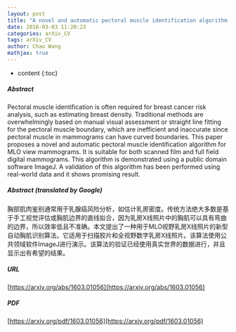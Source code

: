 ```yaml
---
layout: post
title: "A novel and automatic pectoral muscle identification algorithm for mediolateral oblique view mammograms using ImageJ"
date: 2016-03-03 11:20:23
categories: arXiv_CV
tags: arXiv_CV
author: Chao Wang
mathjax: true
---
```


* content
{:toc}

##### Abstract
Pectoral muscle identification is often required for breast cancer risk analysis, such as estimating breast density. Traditional methods are overwhelmingly based on manual visual assessment or straight line fitting for the pectoral muscle boundary, which are inefficient and inaccurate since pectoral muscle in mammograms can have curved boundaries. This paper proposes a novel and automatic pectoral muscle identification algorithm for MLO view mammograms. It is suitable for both scanned film and full field digital mammograms. This algorithm is demonstrated using a public domain software ImageJ. A validation of this algorithm has been performed using real-world data and it shows promising result.

##### Abstract (translated by Google)
胸部肌肉鉴别通常用于乳腺癌风险分析，如估计乳房密度。传统方法绝大多数是基于手工视觉评估或胸肌边界的直线拟合，因为乳房X线照片中的胸肌可以具有弯曲的边界，所以效率低且不准确。本文提出了一种用于MLO视野乳房X线照片的新型自动胸肌识别算法。它适用于扫描胶片和全视野数字乳房X线照片。该算法使用公共领域软件ImageJ进行演示。该算法的验证已经使用真实世界的数据进行，并且显示出有希望的结果。

##### URL
[https://arxiv.org/abs/1603.01056](https://arxiv.org/abs/1603.01056)

##### PDF
[https://arxiv.org/pdf/1603.01056](https://arxiv.org/pdf/1603.01056)

